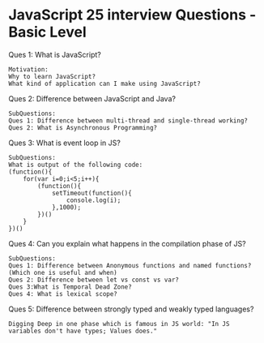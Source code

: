 # JavaScript 25 interview Questions - Basic Level

Ques 1: What is JavaScript?

    Motivation:
    Why to learn JavaScript?
    What kind of application can I make using JavaScript?

Ques 2: Difference between JavaScript and Java?

    SubQuestions:
    Ques 1: Difference between multi-thread and single-thread working?
    Ques 2: What is Asynchronous Programming?

Ques 3: What is event loop in JS?

    SubQuestions:
    What is output of the following code:
    (function(){
        for(var i=0;i<5;i++){
            (function(){
                setTimeout(function(){
                    console.log(i);
                },1000);
            })()
        }
    })()

Ques 4: Can you explain what happens in the compilation phase of JS?

    SubQuestions:
    Ques 1: Difference between Anonymous functions and named functions? (Which one is useful and when)
    Ques 2: Difference between let vs const vs var?
    Ques 3:What is Temporal Dead Zone?
    Ques 4: What is lexical scope?

Ques 5: Difference between strongly typed and weakly typed languages?

    Digging Deep in one phase which is famous in JS world: "In JS variables don't have types; Values does."
